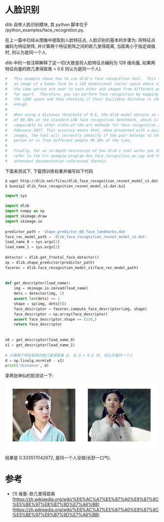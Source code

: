 # 人脸识别

dlib 自带人脸识别模块, 其 python 脚本位于 /python_examples/face_recognition.py.

在上一篇中已经从图像中提取到人脸特征点, 人脸识别的基本的步骤为: 将特征点编码为特征矩阵, 并计算两个特征矩阵之间的欧几里得距离, 当距离小于指定阈值时, 则认为是同一个人.

dlib 中的一些注释解释了这一切(大致是将人脸特征点编码为 128 维向量, 如果两特征向量的欧几里得距离 < 0.6 则认为是同一个人).

```py
#   This example shows how to use dlib's face recognition tool.  This tool maps
#   an image of a human face to a 128 dimensional vector space where images of
#   the same person are near to each other and images from different people are
#   far apart.  Therefore, you can perform face recognition by mapping faces to
#   the 128D space and then checking if their Euclidean distance is small
#   enough.
#
#   When using a distance threshold of 0.6, the dlib model obtains an accuracy
#   of 99.38% on the standard LFW face recognition benchmark, which is
#   comparable to other state-of-the-art methods for face recognition as of
#   February 2017. This accuracy means that, when presented with a pair of face
#   images, the tool will correctly identify if the pair belongs to the same
#   person or is from different people 99.38% of the time.
#
#   Finally, for an in-depth discussion of how dlib's tool works you should
#   refer to the C++ example program dnn_face_recognition_ex.cpp and the
#   attendant documentation referenced therein.
```

下面来测试下, 下载预训练权重并编写如下代码

```sh
$ wget http://dlib.net/files/dlib_face_recognition_resnet_model_v1.dat.bz2
$ bunzip2 dlib_face_recognition_resnet_model_v1.dat.bz2
```

```py
import sys

import dlib
import numpy as np
import skimage.draw
import skimage.io

predictor_path = 'shape_predictor_68_face_landmarks.dat'
face_rec_model_path = 'dlib_face_recognition_resnet_model_v1.dat'
load_name_0 = sys.argv[1]
load_name_1 = sys.argv[2]

detector = dlib.get_frontal_face_detector()
sp = dlib.shape_predictor(predictor_path)
facerec = dlib.face_recognition_model_v1(face_rec_model_path)


def get_descriptor(load_name):
    img = skimage.io.imread(load_name)
    dets = detector(img, 1)
    assert len(dets) == 1
    shape = sp(img, dets[0])
    face_descriptor = facerec.compute_face_descriptor(img, shape)
    face_descriptor = np.array(face_descriptor)
    assert face_descriptor.shape == (128,)
    return face_descriptor


x0 = get_descriptor(load_name_0)
x1 = get_descriptor(load_name_1)

# 计算两个特征矩阵的欧几里得距离 d, 当 d < 0.6 时, 则认为是同一个人
d = np.linalg.norm(x0 - x1)
print('distance', d)
```

拿两张神仙的脸测试一下:

![img](/img/daze/dlib/face_recognition/godness_d.png)

结果是 0.333517042672, 是同一个人没错(长舒一口气).

# 参考

- [1] 维基: 欧几里得距离 [https://zh.wikipedia.org/wiki/%E6%AC%A7%E5%87%A0%E9%87%8C%E5%BE%97%E8%B7%9D%E7%A6%BB](https://zh.wikipedia.org/wiki/%E6%AC%A7%E5%87%A0%E9%87%8C%E5%BE%97%E8%B7%9D%E7%A6%BB)
